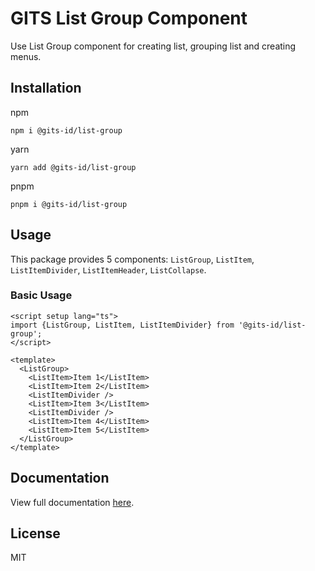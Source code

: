 # GITS List Group Component

Use List Group component for creating list, grouping list and creating menus.

## Installation

npm

```
npm i @gits-id/list-group
```

yarn

```
yarn add @gits-id/list-group
```

pnpm

```
pnpm i @gits-id/list-group
```

## Usage

This package provides 5 components: `ListGroup`, `ListItem`, `ListItemDivider`, `ListItemHeader`, `ListCollapse`.

### Basic Usage

```vue
<script setup lang="ts">
import {ListGroup, ListItem, ListItemDivider} from '@gits-id/list-group';
</script>

<template>
  <ListGroup>
    <ListItem>Item 1</ListItem>
    <ListItem>Item 2</ListItem>
    <ListItemDivider />
    <ListItem>Item 3</ListItem>
    <ListItemDivider />
    <ListItem>Item 4</ListItem>
    <ListItem>Item 5</ListItem>
  </ListGroup>
</template>
```

## Documentation

View full documentation [here](https://gits-ui.web.app/?path=/story/components-listgroup--basic-list).

## License

MIT
